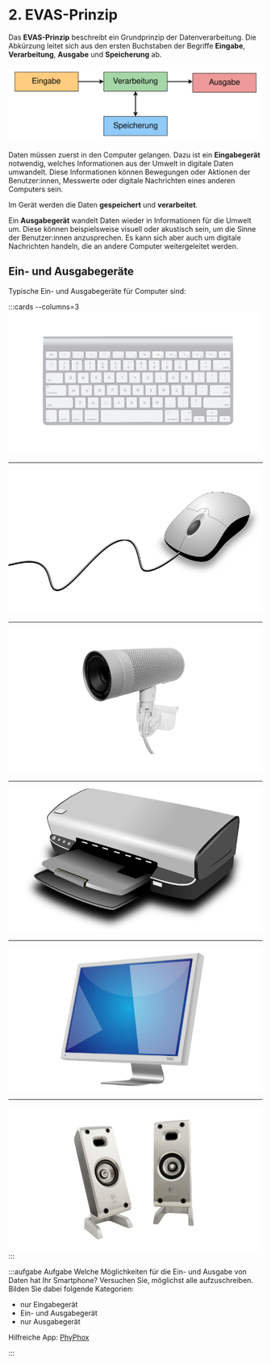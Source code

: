 
# 2. EVAS-Prinzip

Das **EVAS-Prinzip** beschreibt ein Grundprinzip der Datenverarbeitung. Die Abkürzung leitet sich aus den ersten Buchstaben der Begriffe **Eingabe**, **Verarbeitung**, **Ausgabe** und **Speicherung** ab.

![](images/02-evas.svg)

Daten müssen zuerst in den Computer gelangen. Dazu ist ein **Eingabegerät** notwendig, welches Informationen aus der Umwelt in digitale Daten umwandelt. Diese Informationen können Bewegungen oder Aktionen der Benutzer:innen, Messwerte oder digitale Nachrichten eines anderen Computers sein.

Im Gerät werden die Daten **gespeichert** und **verarbeitet**.

Ein **Ausgabegerät** wandelt Daten wieder in Informationen für die Umwelt um. Diese können beispielsweise visuell oder akustisch sein, um die Sinne der Benutzer:innen anzusprechen. Es kann sich aber auch um digitale Nachrichten handeln, die an andere Computer weitergeleitet werden.

## Ein- und Ausgabegeräte

Typische Ein- und Ausgabegeräte für Computer sind:

:::cards --columns=3
![Tastatur](images/02-keyboard.png)
***
![Maus](images/02-mouse.png)
***
![Webcam](images/02-webcam.png)
***
![Drucker](images/02-printer.png)
***
![Bildschirm](images/02-monitor.png)
***
![Lautsprecher](images/02-speakers.png)
:::

:::aufgabe Aufgabe
Welche Möglichkeiten für die Ein- und Ausgabe von Daten hat Ihr Smartphone? Versuchen Sie, möglichst alle aufzuschreiben. Bilden Sie dabei folgende Kategorien:

- nur Eingabegerät
- Ein- und Ausgabegerät
- nur Ausgabegerät

Hilfreiche App: [PhyPhox](https://phyphox.org/)

<Answer type="text" webKey="ddb7899f-aa03-4095-aa29-b5f053d46b14" />
:::
